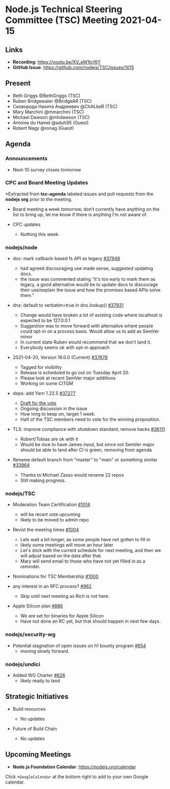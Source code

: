 # Node.js Technical Steering Committee (TSC) Meeting 2021-04-15

## Links

* **Recording**:  <https://youtu.be/XV_eW1tcf6Y>
* **GitHub Issue**: <https://github.com/nodejs/TSC/issues/1015>

## Present

* Beth Griggs @BethGriggs (TSC)
* Ruben Bridgewater @BridgeAR (TSC)
* Сковорода Никита Андреевич @ChALkeR (TSC)
* Mary Marchini @mmarchini (TSC)
* Michael Dawson @mhdawson (TSC)
* Antoine du Hamel @aduh95 (Guest)
* Robert Nagy @ronag (Guest)

## Agenda

### Announcements

* Next-10 survey closes tomorrow

### CPC and Board Meeting Updates

*Extracted from **tsc-agenda** labeled issues and pull requests from the **nodejs org** prior to the meeting.

* Board meeting a week tomorrow, don’t currently have anything on the list to bring up, let me
  know if there is anything I’m not aware of.

* CPC updates
  * Nothing this week.

### nodejs/node

* doc: mark callback-based fs API as legacy [#37948](https://github.com/nodejs/node/pull/37948)
  * had agreed discouraging use made sense, suggested updating docs.
  * the issue was commented stating "it's too early to mark them as legacy, a good alternative would be to update docs to discourage their use/explain the issue and how the promises based APIs solve them."

* dns: default to verbatim=true in dns.lookup() [#37931](https://github.com/nodejs/node/pull/37931)
  * Change would have broken a lot of existing code where localhost is expected to be 127.0.0.1
  * Suggestion was to move forward with alternative where people could opt-in on a process
    basis. Would allow us to add as SemVer minor
  * In current state Ruben would recommend that we don’t land it.
  * Everybody seems ok with opt-in approach

* 2021-04-20, Version 16.0.0 (Current) [#37678](https://github.com/nodejs/node/pull/37678)
  * Tagged for visibility
  * Release is scheduled to go out on Tuesday April 20.
  * Please look at recent SemVer major additions
  * Working on some CITGM

* deps: add Yarn 1.22.5 [#37277](https://github.com/nodejs/node/pull/37277)
  * [Draft for the vote](https://github.com/nodejs/TSC/issues/1012#issuecomment-820688927)
  * Ongoing discussion in the issue
  * How long to keep on, target 1 week.
  * Half of the TSC members need to vote for the winning proposition.

* TLS: improve compliance with shutdown standard, remove hacks [#36111](https://github.com/nodejs/node/pull/36111)
  * Robert/Tobias are ok with it
  * Would be nice to have James input, but since not SemVer major should be able to land after
    CI is green, removing from agenda

* Rename default branch from "master" to "main" or something similar [#33864](https://github.com/nodejs/node/issues/33864)
  * Thanks to Michael Zasso would rename 22 repos
  * Still making progress.

### nodejs/TSC

* Moderation Team Certification [#1014](https://github.com/nodejs/TSC/issues/1014)
  * will be recert vote upcoming
  * likely to be moved to admin repo

* Revist the meeting times [#1004](https://github.com/nodejs/TSC/issues/1004)
  * Lets wait a bit longer, as some people have not gotten to fill in
  * likely some meetings will move an hour later
  * Let's stick with the current schedule for next meeting, and then we will adjust based on the
    data after that.
  * Mary will send email to those who have not yet filled in as a reminder.

* Nominations for TSC Membership [#1000](https://github.com/nodejs/TSC/issues/1000)

* any interest in an RFC process? [#962](https://github.com/nodejs/TSC/issues/962)
  * Skip until next meeting as Rich is not here.

* Apple Silicon plan [#886](https://github.com/nodejs/TSC/issues/886)
  * We are set for binaries for Apple Silicon
  * Have not done an RC yet, but that should happen in next few days.

### nodejs/security-wg

* Potential stagnation of open issues on h1 bounty program [#654](https://github.com/nodejs/security-wg/issues/654)
  * moving slowly forward.

### nodejs/undici

* Added WG Charter [#626](https://github.com/nodejs/undici/pull/626)
  * likely ready to land

## Strategic Initiatives

* Build resources
  * No updates

* Future of Build Chain
  * No updates

## Upcoming Meetings

* **Node.js Foundation Calendar**: <https://nodejs.org/calendar>

Click `+GoogleCalendar` at the bottom right to add to your own Google calendar.
